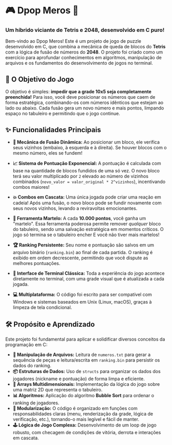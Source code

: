 # 🎮 Dpop Meros 👾

### Um híbrido viciante de Tetris e 2048, desenvolvido em C puro!

Bem-vindo ao Dpop Meros! Este é um projeto de jogo de puzzle desenvolvido em C, que combina a mecânica de queda de blocos do **Tetris** com a lógica de fusão de números do **2048**. O projeto foi criado como um exercício para aprofundar conhecimentos em algoritmos, manipulação de arquivos e os fundamentos do desenvolvimento de jogos no terminal.

## 🎯 O Objetivo do Jogo

O objetivo é simples: **impedir que a grade 10x5 seja completamente preenchida!** Para isso, você deve posicionar os números que caem de forma estratégica, combinando-os com números idênticos que estejam ao lado ou abaixo. Cada fusão gera um novo número e mais pontos, limpando espaço no tabuleiro e permitindo que o jogo continue.

## ✨ Funcionalidades Principais

* **🧠 Mecânica de Fusão Dinâmica:** Ao posicionar um bloco, ele verifica seus vizinhos (embaixo, à esquerda e à direita). Se houver blocos com o mesmo número, eles se fundem!

* **📈 Sistema de Pontuação Exponencial:** A pontuação é calculada com base na quantidade de blocos fundidos de uma só vez. O novo bloco terá seu valor multiplicado por `2` elevado ao número de vizinhos combinados (`novo_valor = valor_original * 2^vizinhos`), incentivando combos maiores!

* **💥 Combos em Cascata:** Uma única jogada pode criar uma reação em cadeia! Após uma fusão, o novo bloco pode se fundir novamente com seus novos vizinhos, levando a reviravoltas emocionantes.

* **🔨 Ferramenta Martelo:** A cada **10.000 pontos**, você ganha um "martelo". Essa ferramenta poderosa permite remover *qualquer* bloco do tabuleiro, sendo uma salvação estratégica em momentos críticos. O jogo só termina se o tabuleiro encher E você não tiver mais martelos!

* **🏆 Ranking Persistente:** Seu nome e pontuação são salvos em um arquivo binário (`ranking.bin`) ao final de cada partida. O ranking é exibido em ordem decrescente, permitindo que você dispute as melhores pontuações.

* **👾 Interface de Terminal Clássica:** Toda a experiência do jogo acontece diretamente no terminal, com uma grade visual que é atualizada a cada jogada.

* **💻 Multiplataforma:** O código foi escrito para ser compatível com Windows e sistemas baseados em Unix (Linux, macOS), graças à limpeza de tela condicional.

## 🛠️ Propósito e Aprendizado

Este projeto foi fundamental para aplicar e solidificar diversos conceitos da programação em C:

* **📂 Manipulação de Arquivos:** Leitura de `numeros.txt` para gerar a sequência de peças e leitura/escrita em `ranking.bin` para persistir os dados do ranking.
* **📦 Estruturas de Dados:** Uso de `structs` para organizar os dados dos jogadores (nickname e pontuação) de forma limpa e eficiente.
* **🔢 Arrays Multidimensionais:** Implementação da lógica do jogo sobre uma matriz 2D que representa o tabuleiro.
* **📊 Algoritmos:** Aplicação do algoritmo **Bubble Sort** para ordenar o ranking de jogadores.
* **🧩 Modularização:** O código é organizado em funções com responsabilidades claras (menu, renderização da grade, lógica de verificação, etc.), tornando-o mais legível e fácil de manter.
* **🕹️ Lógica de Jogo Complexa:** Desenvolvimento de um loop de jogo robusto, com checagem de condições de vitória, derrota e interações em cascata.

